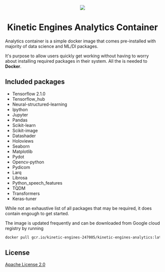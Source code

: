 <div align="center">
  <img src="https://kineticengines.co.ke/assets/images/logo-dark.png">
  <h1>Kinetic Engines Analytics Container</h1>
</div>


Analytics container is a simple docker image that comes pre-installed with majority of data science and 
ML/Dl packages. 

It's purpose to allow users quickly get working without having to worry about installing required packages in 
their system. All the is needed to **Docker**.

## Included packages

- Tensorflow  2.1.0
- Tensorflow_hub
- Neural-structured-learning
- Ipython
- Jupyter
- Pandas
- Scikit-learn
- Scikit-image
- Datashader
- Holoviews
- Seaborn
- Matplotlib
- Pydot
- Opencv-python
- Pydicom
- Larq
- Librosa
- Python_speech_features
- TQDM
- Transformers
- Keras-tuner

While not an exhaustive list of all packages that may be required, it does contain engough to get started. 

The image is updated frequently and can be downloaded from Google cloud registry by running

```sh
docker pull gcr.io/kinetic-engines-247005/kinetic-engines-analytics:latest 
```

## License

[Apache License 2.0](LICENSE)